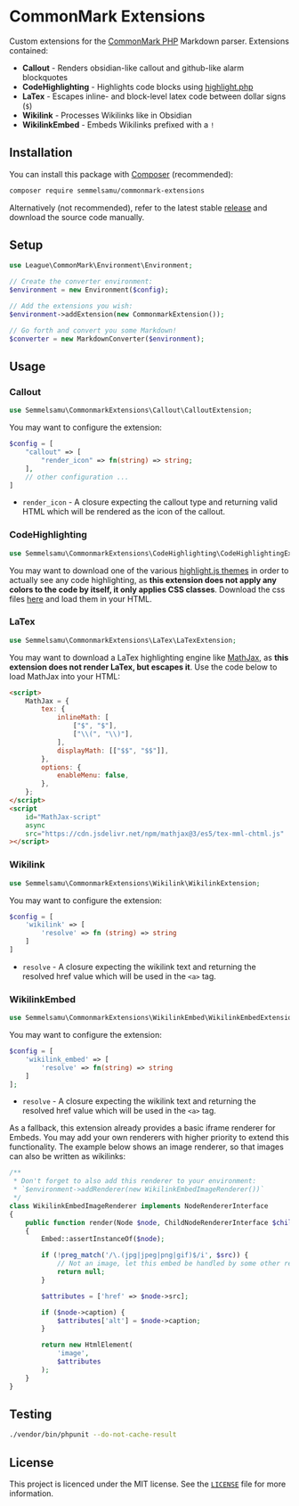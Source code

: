 # CommonMark Extensions

Custom extensions for the [CommonMark PHP](https://commonmark.thephpleague.com/) Markdown parser. Extensions contained:

-   **Callout** - Renders obsidian-like callout and github-like alarm blockquotes
-   **CodeHighlighting** - Highlights code blocks using [highlight.php](https://github.com/scrivo/highlight.php)
-   **LaTex** - Escapes inline- and block-level latex code between dollar signs (`$`)
-   **Wikilink** - Processes Wikilinks like in Obsidian
-   **WikilinkEmbed** - Embeds Wikilinks prefixed with a `!`

## Installation

You can install this package with [Composer](https://getcomposer.org/) (recommended):

```bash
composer require semmelsamu/commonmark-extensions
```

Alternatively (not recommended), refer to the latest stable [release](https://github.com/semmelsamu/commonmark-extensions/releases) and download the source code manually.

## Setup

```php
use League\CommonMark\Environment\Environment;

// Create the converter environment:
$environment = new Environment($config);

// Add the extensions you wish:
$environment->addExtension(new CommonmarkExtension());

// Go forth and convert you some Markdown!
$converter = new MarkdownConverter($environment);
```

## Usage

### Callout

```php
use Semmelsamu\CommonmarkExtensions\Callout\CalloutExtension;
```

You may want to configure the extension:

```php
$config = [
    "callout" => [
        "render_icon" => fn(string) => string;
    ],
    // other configuration ...
]
```

-   `render_icon` - A closure expecting the callout type and returning valid HTML which will be rendered as the icon of the callout.

### CodeHighlighting

```php
use Semmelsamu\CommonmarkExtensions\CodeHighlighting\CodeHighlightingExtension;
```

You may want to download one of the various [highlight.js themes](https://highlightjs.org/examples) in order to actually see any code highlighting, as **this extension does not apply any colors to the code by itself, it only applies CSS classes**. Download the css files [here](https://github.com/highlightjs/highlight.js/tree/main/src/styles) and load them in your HTML.

### LaTex

```php
use Semmelsamu\CommonmarkExtensions\LaTex\LaTexExtension;
```

You may want to download a LaTex highlighting engine like [MathJax](https://www.mathjax.org/), as **this extension does not render LaTex, but escapes it**. Use the code below to load MathJax into your HTML:

```html
<script>
    MathJax = {
        tex: {
            inlineMath: [
                ["$", "$"],
                ["\\(", "\\)"],
            ],
            displayMath: [["$$", "$$"]],
        },
        options: {
            enableMenu: false,
        },
    };
</script>
<script
    id="MathJax-script"
    async
    src="https://cdn.jsdelivr.net/npm/mathjax@3/es5/tex-mml-chtml.js"
></script>
```

### Wikilink

```php
use Semmelsamu\CommonmarkExtensions\Wikilink\WikilinkExtension;
```

You may want to configure the extension:

```php
$config = [
    'wikilink' => [
        'resolve' => fn (string) => string
    ]
]
```

-   `resolve` - A closure expecting the wikilink text and returning the resolved href value which will be used in the `<a>` tag.

### WikilinkEmbed

```php
use Semmelsamu\CommonmarkExtensions\WikilinkEmbed\WikilinkEmbedExtension;
```

You may want to configure the extension:

```php
$config = [
    'wikilink_embed' => [
        'resolve' => fn(string) => string
    ]
];
```

-   `resolve` - A closure expecting the wikilink text and returning the resolved href value which will be used in the `<a>` tag.

As a fallback, this extension already provides a basic iframe renderer for Embeds. You may add your own renderers with higher priority to extend this functionality. The example below shows an image renderer, so that images can also be written as wikilinks:

```php
/**
 * Don't forget to also add this renderer to your environment:
 * `$environment->addRenderer(new WikilinkEmbedImageRenderer())`
 */
class WikilinkEmbedImageRenderer implements NodeRendererInterface
{
    public function render(Node $node, ChildNodeRendererInterface $childRenderer)
    {
        Embed::assertInstanceOf($node);

        if (!preg_match('/\.(jpg|jpeg|png|gif)$/i', $src)) {
            // Not an image, let this embed be handled by some other renderer
            return null;
        }

        $attributes = ['href' => $node->src];

        if ($node->caption) {
            $attributes['alt'] = $node->caption;
        }

        return new HtmlElement(
            'image',
            $attributes
        );
    }
}

```

## Testing

```bash
./vendor/bin/phpunit --do-not-cache-result
```

## License

This project is licenced under the MIT license. See the [`LICENSE`](LICENSE) file for more information.
